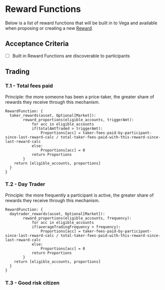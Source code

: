 # Reward Functions

Below is a list of reward functions that will be built in to Vega and available when proposing or creating a new [Reward]().

## Acceptance Criteria
- [ ] Built in Reward Functions are discoverable to participants 


## Trading

### T.1 - Total fees paid

Principle: the more someone has been a price-taker, the greater share of rewards they receive through this mechanism.

```
RewardFunction: {
  taker_rewards(asset, Optional[Market]):
		reward_proportions(eligible_accounts, triggerAmt):
			for acc in eligible_accounts 
			if(totalAmtTraded > triggerAmt):
                Proportions[acc] = taker-fees-paid-by-participant-since-last-reward-calc / total-taker-fees-paid-with-this-reward-since-last-reward-calc
            else:
                Proportions[acc] = 0
            return Proportions
		}
    return [eligible_accounts, proportions]
  }
}
```


### T.2 - Day Trader

Principle: the more frequently a participant is active, the greater share of rewards they receive through this mechanism.

```
RewardFunction: {
  daytrader_rewards(asset, Optional[Market]):
		reward_proportions(eligible_accounts, frequency):
			for acc in eligible_accounts 
			if(averageTradingFrequency > frequency):
                Proportions[acc] = taker-fees-paid-by-participant-since-last-reward-calc / total-taker-fees-paid-with-this-reward-since-last-reward-calc
            else:
                Proportions[acc] = 0
            return Proportions
		}
    return [eligible_accounts, proportions]
  }
}
```

### T.3 - Good risk citizen

